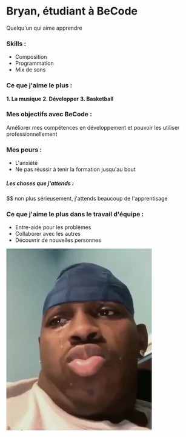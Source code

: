 # Bryan, étudiant à BeCode

Quelqu'un qui aime apprendre

### Skills :

* Composition
* Programmation
* Mix de sons

### Ce que j'aime le plus :

**1. La musique**
**2. Développer**
**3. Basketball** 

### Mes objectifs avec BeCode :

Améliorer mes compétences en développement et pouvoir les utiliser professionnellement 

### Mes peurs :

* L'anxiété
* Ne pas réussir à tenir la formation jusqu'au bout

##### Les choses que j'attends :

$$
non plus sérieusement, j'attends beaucoup de l'apprentisage

### Ce que j'aime le plus dans le travail d'équipe :

* Entre-aide pour les problèmes
* Collaborer avec les autres
* Découvrir de nouvelles personnes

![Quand tu rentres chez toi après BeCode](giphy.webp)